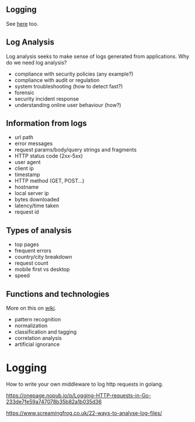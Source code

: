 ## Logging

See [here](https://github.com/alextanhongpin/ideas/blob/master/logging.md) too.

## Log Analysis

Log analysis seeks to make sense of logs generated from applications. Why do we need log analysis?

- compliance with security policies (any example?)
- compliance with audit or regulation
- system troubleshooting (how to detect fast?)
- forensic
- security incident response
- understanding online user behaviour (how?)

## Information from logs

- url path
- error messages
- request params/body/query strings and fragments
- HTTP status code (2xx-5xx)
- user agent
- client ip 
- timestamp
- HTTP method (GET, POST...)
- hostname
- local server ip
- bytes downloaded 
- latency/time taken
- request id


## Types of analysis

- top pages
- frequent errors
- country/city breakdown
- request count
- mobile first vs desktop
- speed


## Functions and technologies

More on this on [wiki](https://en.m.wikipedia.org/wiki/Log_analysis).

- pattern recognition
- normalization
- classification and tagging
- correlation analysis
- artificial ignorance


# Logging

How to write your own middleware to log http requests in golang.

https://onepage.nopub.io/p/Logging-HTTP-requests-in-Go-233de7fe59a747078b35b82a1b035d36

https://www.screamingfrog.co.uk/22-ways-to-analyse-log-files/
